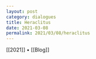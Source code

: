 ```yaml
---
layout: post
category: dialogues
title: Heraclitus
date: 2021-03-08
permalink: 2021/03/08/heraclitus
---
```


[[2021]] • [[Blog]]